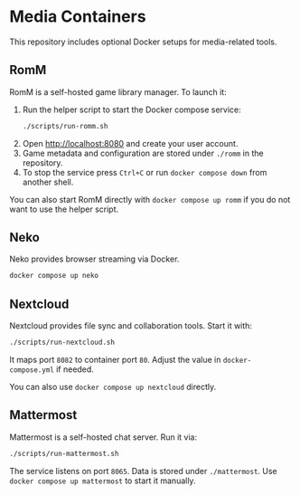 # Media Containers

This repository includes optional Docker setups for media-related tools.

## RomM

RomM is a self-hosted game library manager. To launch it:

1. Run the helper script to start the Docker compose service:
   ```bash
   ./scripts/run-romm.sh
   ```
2. Open [http://localhost:8080](http://localhost:8080) and create your user account.
3. Game metadata and configuration are stored under `./romm` in the repository.
4. To stop the service press `Ctrl+C` or run `docker compose down` from another shell.

You can also start RomM directly with `docker compose up romm` if you do not want to use the helper script.

## Neko

Neko provides browser streaming via Docker.

```bash
docker compose up neko
```

## Nextcloud

Nextcloud provides file sync and collaboration tools. Start it with:

```bash
./scripts/run-nextcloud.sh
```

It maps port `8082` to container port `80`. Adjust the value in `docker-compose.yml` if needed.

You can also use `docker compose up nextcloud` directly.

## Mattermost

Mattermost is a self-hosted chat server. Run it via:

```bash
./scripts/run-mattermost.sh
```

The service listens on port `8065`. Data is stored under `./mattermost`.
Use `docker compose up mattermost` to start it manually.
